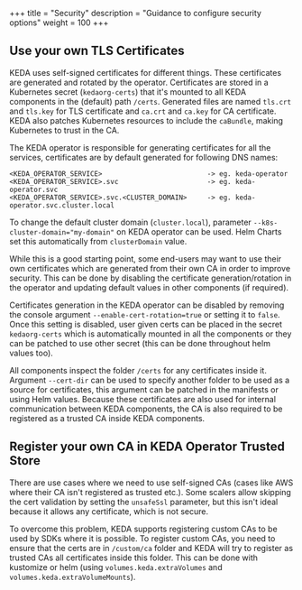 +++
title = "Security"
description = "Guidance to configure security options"
weight = 100
+++

## Use your own TLS Certificates

KEDA uses self-signed certificates for different things. These certificates are generated and rotated by the operator. Certificates are stored in a Kubernetes secret (`kedaorg-certs`) that it's mounted to all KEDA components in the (default) path `/certs`. Generated files are named `tls.crt` and `tls.key` for TLS certificate and `ca.crt` and `ca.key` for CA certificate. KEDA also patches Kubernetes resources to include the `caBundle`, making Kubernetes to trust in the CA.

The KEDA operator is responsible for generating certificates for all the services, certificates are by default generated for following DNS names:
```
<KEDA_OPERATOR_SERVICE>                          -> eg. keda-operator
<KEDA_OPERATOR_SERVICE>.svc                      -> eg. keda-operator.svc
<KEDA_OPERATOR_SERVICE>.svc.<CLUSTER_DOMAIN>     -> eg. keda-operator.svc.cluster.local
```
To change the default cluster domain (`cluster.local`), parameter `--k8s-cluster-domain="my-domain"` on KEDA operator can be used. Helm Charts set this automatically from `clusterDomain` value.

While this is a good starting point, some end-users may want to use their own certificates which are generated from their own CA in order to improve security. This can be done by disabling the certificate generation/rotation in the operator and updating default values in other components (if required). 

Certificates generation in the KEDA operator can be disabled by removing the console argument `--enable-cert-rotation=true` or setting it to `false`. Once this setting is disabled, user given certs can be placed in the secret `kedaorg-certs` which is automatically mounted in all the components or they can be patched to use other secret (this can be done throughout helm values too).

All components inspect the folder `/certs` for any certificates inside it. Argument `--cert-dir` can be used to specify another folder to be used as a source for certificates, this argument can be patched in the manifests or using Helm values. Because these certificates are also used for internal communication between KEDA components, the CA is also required to be registered as a trusted CA inside KEDA components.

## Register your own CA in KEDA Operator Trusted Store

There are use cases where we need to use self-signed CAs (cases like AWS where their CA isn't registered as trusted etc.). Some scalers allow skipping the cert validation by setting the `unsafeSsl` parameter, but this isn't ideal because it allows any certificate, which is not secure.

To overcome this problem, KEDA supports registering custom CAs to be used by SDKs where it is possible. To register custom CAs, you need to ensure that the certs are in `/custom/ca` folder and KEDA will try to register as trusted CAs all certificates inside this folder. This can be done with kustomize or helm (using `volumes.keda.extraVolumes` and `volumes.keda.extraVolumeMounts`).
